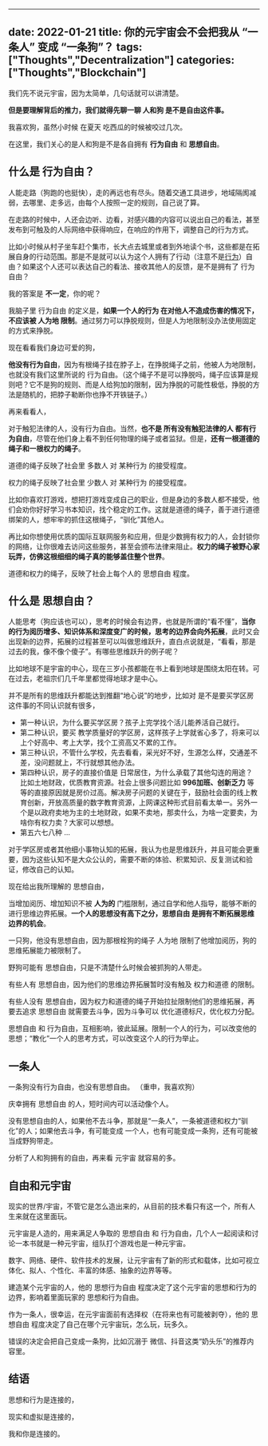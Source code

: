 
---
date: 2022-01-21
title: 你的元宇宙会不会把我从 “一条人” 变成 “一条狗”？
tags: ["Thoughts","Decentralization"]
categories: ["Thoughts","Blockchain"]
---


我们先不说元宇宙，因为太简单，几句话就可以讲清楚。

**但是要理解背后的推力，我们就得先聊一聊 人和狗 是不是自由这件事。**

我喜欢狗，虽然小时候 在夏天 吃西瓜的时候被咬过几次。

在这里，我们关心的是人和狗是不是各自拥有 **行为自由** 和 **思想自由**。

## 什么是 行为自由？



人能走路（狗跑的也挺快），走的再远也有尽头。随着交通工具进步，地域隔阂减弱，去哪里、走多远，由每个人按照一定的规则，自己说了算。

在走路的时候中，人还会边听、边看，对感兴趣的内容可以说出自己的看法，甚至发布到可触及的人际网络中获得响应，在响应的作用下，调整自己的行为方式。

比如小时候从村子坐车赶个集市，长大点去城里或者到外地读个书，这些都是在拓展自身的行动范围。那是不是就可以认为这个人拥有了行动（注意不是<u>行为</u>）自由？如果这个人还可以表达自己的看法、接收其他人的反馈，是不是拥有了 行为自由？

我的答案是 **不一定**，你的呢？

我脑子里 行为自由 的定义是，**如果一个人的行为 在对他人不造成伤害的情况下，不应该被 人为地 限制**。通过努力可以挣脱规则，但是人为地限制没办法使用固定的方式来挣脱。

现在看看我们身边可爱的狗，

**他没有行为自由**，因为有根绳子挂在脖子上，在挣脱绳子之前，他被人为地限制，也就没有我们这里所说的 行为自由。（这个绳子不是可以挣脱吗，绳子应该算是规则吧？它不是狗的规则、而是人给狗加的限制，因为挣脱的可能性极低，挣脱的方法是随机的，把脖子勒断你也挣不开铁链子。）

再来看看人，

对于触犯法律的人，没有行为自由。当然，**也不是 所有没有触犯法律的人 都有行为自由**，尽管在他们身上看不到任何物理的绳子或者监狱。但是，**还有一根道德的绳子和一根权力的绳子**。

道德的绳子反映了社会里 多数人 对 某种行为 的接受程度。

权力的绳子反映了社会里 少数人 对 某种行为 的接受程度。

比如你喜欢打游戏，想把打游戏变成自己的职业，但是身边的多数人都不接受，他们会劝你好好学习书本知识，找个稳定的工作。这就是道德的绳子，善于进行道德绑架的人，想牢牢的抓住这根绳子，“驯化”其他人。

再比如你想使用优质的国际互联网服务和应用，但是少数拥有权力的人，会封锁你的网络，让你很难去访问这些服务，甚至会颁布法律来阻止。**权力的绳子被野心家玩弄，仿佛这根细细的绳子真的能够盖住整个世界**。

道德和权力的绳子，反映了社会上每个人的 思想自由 程度。

## 什么是 思想自由？

人能思考（狗应该也可以），思考的时候会有边界，也就是所谓的“看不懂”，**当你的行为阅历增多、知识体系和深度变广的时候，思考的边界会向外拓展**，此时又会出现新的边界，拓展的过程甚至可以叫做思维跃升，直白点说就是，“看看，那是过去的我，像不像个傻子”。有哪些思维跃升的例子呢？

比如地球不是宇宙的中心，现在三岁小孩都能在书上看到地球是围绕太阳在转。可在过去，老祖宗们几千年里都觉得地球才是中心。

并不是所有的思维跃升都能达到推翻“地心说”的地步，比如对 是不是要买学区房 这件事的不同认识就有很多，

* 第一种认识，为什么要买学区房？孩子上完学找个活儿能养活自己就行。
* 第二种认识，要买 教学质量好的学区房，这样孩子上学就省心多了，将来可以上个好高中、考上大学，找个工资高又不累的工作。
* 第三种认识，不管什么学校，先去看看，采光好不好，生源怎么样，交通差不差，没问题就上，不行就想其他办法。
* 第四种认识，房子的直接价值是 日常居住，为什么承载了其他勾连的用途？ 比如土地财政，优质教育资源。社会上很多问题比如 **996加班、创新乏力** 等等的直接原因就是房价过高。解决房子问题的关键在于，鼓励社会面的线上教育创新，开放高质量的数字教育资源，上网课这种形式目前看太单一。另外一个是以政府卖地为主的土地财政，如果不卖地，那卖什么，为啥一定要卖，为啥你有权力卖？大家可以想想。
* 第五六七八种 ...

对于学区房或者其他细小事物认知的拓展，我认为也是思维跃升，并且可能会更重要，因为这些认知不是大众公认的，需要不断的体验、积累知识、反复测试和验证，修改自己的认知。

现在给出我所理解的 思想自由，

当增加阅历、增加知识不被 **人为的** 门槛限制，通过自学和他人指导，能够不断的进行思维边界拓展。**一个人的思想没有高下之分，思想自由 是拥有不断拓展思维边界的机会**。

一只狗，他没有思想自由，因为那根栓狗的绳子 人为地 限制了他增加阅历，狗的思维拓展能力被限制了。

野狗可能有 思想自由，只是不清楚什么时候会被抓狗的人带走。

有些人有 思想自由，因为他们的思维边界拓展暂时没有触及 权力和道德 的限制。

有些人没有 思想自由，因为权力和道德的绳子开始拉扯限制他们的思维拓展，再要去追求 思想自由 就需要去斗争，因为斗争可以 优化道德标尺，优化权力分配。

思想自由 和 行为自由，互相影响，彼此延展。限制一个人的行为，可以改变他的思想；“教化”一个人的思考方式，可以改变这个人的行为举止。

## 一条人



一条狗没有行为自由，也没有思想自由。 （重申，我喜欢狗）

庆幸拥有 思想自由 的人，短时间内可以活动像个人。

没有思想自由的人，如果他不去斗争，那就是“一条人”，一条被道德和权力“驯化”的人；如果他去斗争，有可能变成 一个人，也有可能变成一条狗，还有可能被当成野狗带走。



分析了人和狗拥有的自由，再来看 元宇宙 就容易的多。

## 自由和元宇宙



现实的世界/宇宙，不管它是怎么造出来的，从目前的技术看只有这一个，所有人生来就在这里面玩。

元宇宙是人造的，用来满足人争取的 思想自由 和 行为自由，几个人一起阅读和讨论一本书就是一种元宇宙，组队打个游戏也是一种元宇宙。

数字、网络、硬件、软件技术的发展，让元宇宙有了新的形式和载体，比如可视立体化、拟人、个性化、丰富的体感、抽象的边界等等。

建造某个元宇宙的人，他的 思想行为自由 程度决定了这个元宇宙的思想和行为的边界，影响着里面玩家的 思想和行为自由。

作为一条人，很幸运，在元宇宙面前有选择权（在将来也有可能被剥夺），他的 思想自由 程度决定了自己在哪个元宇宙玩，怎么玩，玩多久。

错误的决定会把自己变成一条狗，比如沉溺于 微信、抖音这类“奶头乐”的推荐内容里。



## 结语



思想和行为是连接的，

现实和虚拟是连接的，

我和你是连接的。